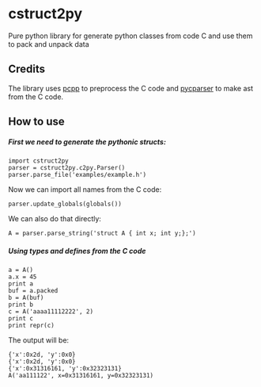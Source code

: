 # cstruct2py

Pure python library for generate python classes from code C and use them to pack and unpack data

## Credits
The library uses [pcpp](https://github.com/ned14/pcpp) to preprocess the C code and [pycparser](https://github.com/eliben/pycparser) to make ast from the C code.

## How to use
##### First we need to generate the pythonic structs:
```
import cstruct2py
parser = cstruct2py.c2py.Parser()
parser.parse_file('examples/example.h')
```
Now we can import all names from the C code:
```
parser.update_globals(globals())
```
We can also do that directly:
```
A = parser.parse_string('struct A { int x; int y;};')
```
##### Using types and defines from the C code
```
a = A()
a.x = 45
print a
buf = a.packed
b = A(buf)
print b
c = A('aaaa11112222', 2)
print c
print repr(c)
```
The output will be:
```
{'x':0x2d, 'y':0x0}
{'x':0x2d, 'y':0x0}
{'x':0x31316161, 'y':0x32323131}
A('aa111122', x=0x31316161, y=0x32323131)
```
